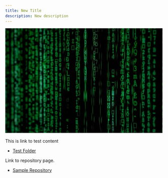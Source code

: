 ```yaml
---
title: New Title
description: New description
---
```


![Test Picture](/pictures/TestPicture.jpeg)

This is link to test content

- [Test Folder](/timeseries/index.md)

Link to repository page. 
- [Sample Repository](https://github.com/sarabeth17/Sample)

